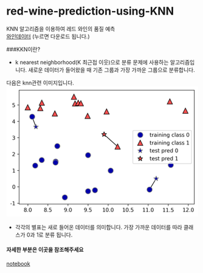 # red-wine-prediction-using-KNN
KNN 알고리즘을 이용하여 레드 와인의 품질 예측  
[와인데이터]( http://archive.ics.uci.edu/ml/machine-learning-databases/wine-quality/winequality-red.csv) (누르면 다운로드 됩니다.)

###KKN이란?
- k nearest neighborhood(K 최근접 이웃)으로 분류 문제에 사용하는 알고리즘입니다. 새로운 데이터가 들어왔을 때 기존 그룹과 가장 가까운 그룹으로 분류합니다.

다음은 knn관련 이미지입니다.
![knn 이미지](knn.png)
- 각각의 별표는 새로 들어온 데이터를 의미합니다. 가장 가까운 데이터를 따라 클래스가 0과 1로 분류 됩니다.

#### 자세한 부분은 이곳을 참조해주세요
[notebook](wine.ipynb) 

   
